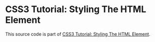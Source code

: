 # CSS3 Tutorial: Styling The HTML Element

This source code is part of [CSS3 Tutorial: Styling The HTML Element](https://www.djamware.com/post/5ec316c79c9e8f48a6aa8115/css3-tutorial-styling-the-html-element).
